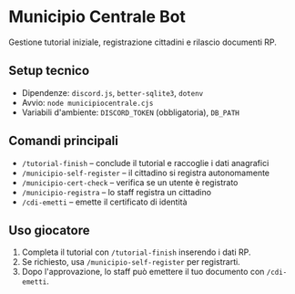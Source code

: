 # Municipio Centrale Bot

Gestione tutorial iniziale, registrazione cittadini e rilascio documenti RP.

## Setup tecnico
- Dipendenze: `discord.js`, `better-sqlite3`, `dotenv`
- Avvio: `node municipiocentrale.cjs`
- Variabili d'ambiente: `DISCORD_TOKEN` (obbligatoria), `DB_PATH`

## Comandi principali
- `/tutorial-finish` – conclude il tutorial e raccoglie i dati anagrafici
- `/municipio-self-register` – il cittadino si registra autonomamente
- `/municipio-cert-check` – verifica se un utente è registrato
- `/municipio-registra` – lo staff registra un cittadino
- `/cdi-emetti` – emette il certificato di identità

## Uso giocatore
1. Completa il tutorial con `/tutorial-finish` inserendo i dati RP.
2. Se richiesto, usa `/municipio-self-register` per registrarti.
3. Dopo l'approvazione, lo staff può emettere il tuo documento con `/cdi-emetti`.

